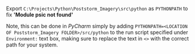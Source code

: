 Export `C:\Projects\Python\Poststorm_Imagery\src\python` as `PYTHONPATH` to fix **'Module psic not found'**

Note, this can be done in *PyCharm* simply by adding `PYTHONPATH=<LOCATION OF Poststorm_Imagery FOLDER>/src/python`
to the run script specified under `Environment:` text box, making sure to replace the text in `<>` with the correct
path for your system.
